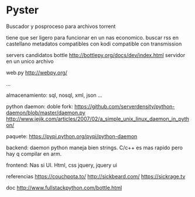 # Pyster
Buscador y posproceso para archivos torrent

tiene que ser ligero para funcionar en un nas economico.
buscar rss en castellano
metadatos compatibles con kodi
compatible con transmission

servers candidatos
bottle
http://bottlepy.org/docs/dev/index.html
servidor en un unico archivo

web.py
http://webpy.org/

...

almacenamiento:
sql, nosql, xml, json ...

python daemon:
doble fork:
https://github.com/serverdensity/python-daemon/blob/master/daemon.py
http://www.jejik.com/articles/2007/02/a_simple_unix_linux_daemon_in_python/

paquete:
https://pypi.python.org/pypi/python-daemon

backend:
daemon python maneja bien strings. C/c++ es mas rapido pero hay q compilar en arm.

frontend:
Nas si UI.
Html, css jquery, jquery ui

referencias
https://couchpota.to/
http://sickbeard.com/
https://sickrage.tv

doc
http://www.fullstackpython.com/bottle.html


